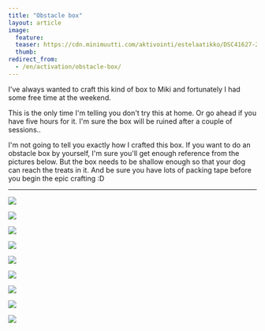 ```yaml
---
title: "Obstacle box"
layout: article
image:
  feature:
  teaser: https://cdn.minimuutti.com/aktivointi/estelaatikko/DSC41627-245px.jpg
  thumb:
redirect_from:
  - /en/activation/obstacle-box/
---
```


I've always wanted to craft this kind of box to Miki and fortunately I had some free time at the weekend.

This is the only time I'm telling you don't try this at home. Or go ahead if you have five hours for it. I'm sure the box will be ruined after a couple of sessions..

I'm not going to tell you exactly how I crafted this box. If you want to do an obstacle box by yourself, I'm sure you'll get enough reference from the pictures below. But the box needs to be shallow enough so that your dog can reach the treats in it. And be sure you have lots of packing tape before you begin the epic crafting :D

---

![](https://cdn.minimuutti.com/aktivointi/estelaatikko/DSC41515-800px.jpg)

![](https://cdn.minimuutti.com/aktivointi/estelaatikko/DSC41529-800px.jpg)

![](https://cdn.minimuutti.com/aktivointi/estelaatikko/DSC41526-800px.jpg)

![](https://cdn.minimuutti.com/aktivointi/estelaatikko/DSC41581-800px.jpg)

![](https://cdn.minimuutti.com/aktivointi/estelaatikko/DSC41625-800px.jpg)

![](https://cdn.minimuutti.com/aktivointi/estelaatikko/DSC41633-800px.jpg)

![](https://cdn.minimuutti.com/aktivointi/estelaatikko/DSC41641-800px.jpg)

![](https://cdn.minimuutti.com/aktivointi/estelaatikko/DSC41672-800px.jpg)

![](https://cdn.minimuutti.com/aktivointi/estelaatikko/DSC41652-800px.jpg)
